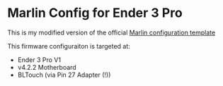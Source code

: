 # Marlin Config for Ender 3 Pro

This is my modified version of the official [Marlin configuration template](https://github.com/MarlinFirmware/Configurations/tree/import-2.0.x/config/examples/Creality/Ender-3%20Pro/CrealityV422)

This firmware configuraiton is targeted at:
- Ender 3 Pro V1
- v4.2.2 Motherboard
- BLTouch (via Pin 27 Adapter (!))

